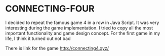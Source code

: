 # CONNECTING-FOUR
I decided to repeat the famous game 4 in a row in Java Script. It was very interesting during the game implementation. I tried to copy all the most important functionality and game design concept. For the first game in my life, I think it turned out not bad

There is link for the game http://connecting4.xyz/

